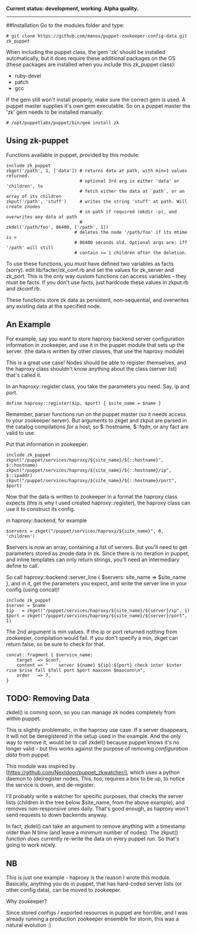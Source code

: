 **Current status: development, working. Alpha quality.**



---



##Installation
Go to the modules folder and type:
```
# git clone https://github.com/manos/puppet-zookeeper-config-data.git zk_puppet
```

When including the puppet class, the gem 'zk' should be installed automatically, but it does require these additional packages on the OS (these packages are installed when you include this zk_puppet class):
* ruby-devel
* patch
* gcc

If the gem still won't install properly, make sure the correct gem is used. A puppet master supplies it's own gem executable. So on a puppet master the 'zk' gem needs to be installed manually:
```
# /opt/puppetlabs/puppet/bin/gem install zk
```

Using zk-puppet
---------------

Functions available in puppet, provided by this module:
```puppet
include zk_puppet
zkget('/path', 1, ['data']) # returns data at path, with min=1 values returned.
                            # optional 3rd arg is either 'data' or 'children', to
                            # fetch either the data at `path`, or an array of its children
zkput('/path', 'stuff')     # writes the string 'stuff' at path. Will create znodes
                            # in path if required (mkdir -p), and overwrites any data at path
                            #
zkdel('/path/foo', 86400, ['/path', 1])
                          # deletes the node '/path/foo' if its mtime is >
                          # 86400 seconds old. Optional args are: iff '/path' will still
                          # contain >= 1 children after the deletion.
```

To use these functions, you *must* have defined two variables as facts (sorry).
edit lib/facter/zk_conf.rb and set the values for zk_server and zk_port. This is
the only way custom functions can access variables - they must be facts. If you
don't use facts, just hardcode these values in zkput.rb and zkconf.rb.

These functions store zk data as persistent, non-sequential, and overwrites any
existing data at the specified node.

An Example
----------

For example, say you want to store haproxy backend server configuration information
in zookeeper, and use it in the puppet module that sets up the server. (the data
is written by other classes, that use the haproxy module)

This is a great use case! Nodes should be able to register themselves, and the
haproxy class shouldn't know anything about the class (server list) that's called it.

In an haproxy::register class, you take the parameters you need. Say, ip and port.
```puppet
define haproxy::register($ip, $port) { $site_name = $name }
```

Remember, parser functions run on the puppet master (so it needs access to your
zookeeper server). But arguments to zkget and zkput are parsed in the catalog
compilations *for* a host, so $::hostname, $::fqdn, or any fact are valid to use.

Put that information in zookeeper:
```puppet
include zk_puppet
zkput("/puppet/services/haproxy/${site_name}/${::hostname}", $::hostname)
zkput("/puppet/services/haproxy/${site_name}/${::hostname}/ip", $::ipaddr)
zkput("/puppet/services/haproxy/${site_name}/${::hostname}/port", $port)
```

Now that the data is written to zookeeper in a format the haproxy class expects
(this is why I used created haproxy::register), the haproxy class can use it to
construct its config.

in haproxy::backend, for example
```puppet
$servers = zkget("/puppet/services/haproxy/${site_name}", 0, 'children')
```

$servers is now an array, containing a list of servers. But you'll need to get
parameters stored as znode data in zk. Since there is no iteration in puppet,
and inline templates can only return strings, you'll need an intermediary define
to call.

So call haproxy::backend::server_line { $servers: site_name => $site_name }, and in it,
get the parameters you expect, and write the server line in your config (using concat)!
```puppet
include zk_puppet
$server = $name
$ip   = zkget("/puppet/services/haproxy/${site_name}/${server}/ip", 1)
$port = zkget("/puppet/services/haproxy/${site_name}/${server}/port", 1)
```

The 2nd argument is min values. If the ip or port returned nothing from zookeeper,
compilation would fail. If you don't specify a min, zkget can return false, so be
sure to check for that.
```puppet
concat::fragment { $service_name:
    target  => $conf,
    content => "    server ${name} ${ip}:${port} check inter $inter rise $rise fall $fall port $port maxconn $maxconn\n",
    order   => 7,
}
```

TODO: Removing Data
--------------------
zkdel() is coming soon, so you can manage zk nodes completely from within puppet.

This is slightly problematic, in the haproxy use case. If a server disappears, it
will not be deregistered in the setup used in the example. And the only way to
remove it, would be to call zkdel() because puppet knows it's no longer valid -
but this works against the purpose of removing *configuration data* from puppet.

This module was inspired by [https://github.com/Nextdoor/puppet_zkwatcher/],
which uses a python daemon to (de)register nodes. This, too, requires a box to be up,
to notice the service is down, and de-register.

I'll probably write a watcher for specific purposes, that checks the server lists
(children in the tree below $site_name, from the above example), and removes non-responsive
ones daily. That's good enough, as haproxy won't send requests to down backends anyway.

In fact, zkdel() can take an argument to remove anything with a timestamp older
than N time (and leave a minimum number of nodes).
The zkput() function *does* currently re-write the data on every puppet run. So
that's going to work nicely.


NB
---
This is just one example - haproxy is the reason I wrote this module.
Basically, anything you do in puppet, that has hard-coded server lists (or other
config data), can be moved to zookeeper.

Why zookeeper?

Since stored configs / exported resources in puppet are horrible, and I was
already running a production zookeeper ensemble for storm, this was a natural
evolution :)

